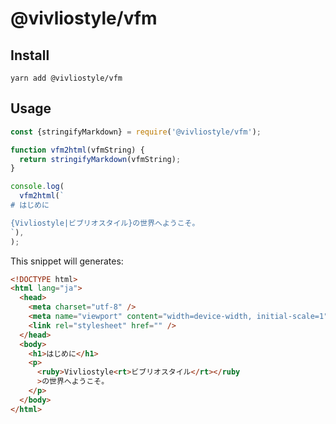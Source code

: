 # @vivliostyle/vfm

## Install

```shell
yarn add @vivliostyle/vfm
```

## Usage

```js
const {stringifyMarkdown} = require('@vivliostyle/vfm');

function vfm2html(vfmString) {
  return stringifyMarkdown(vfmString);
}

console.log(
  vfm2html(`
# はじめに

{Vivliostyle|ビブリオスタイル}の世界へようこそ。
`),
);
```

This snippet will generates:

```html
<!DOCTYPE html>
<html lang="ja">
  <head>
    <meta charset="utf-8" />
    <meta name="viewport" content="width=device-width, initial-scale=1" />
    <link rel="stylesheet" href="" />
  </head>
  <body>
    <h1>はじめに</h1>
    <p>
      <ruby>Vivliostyle<rt>ビブリオスタイル</rt></ruby
      >の世界へようこそ。
    </p>
  </body>
</html>
```
